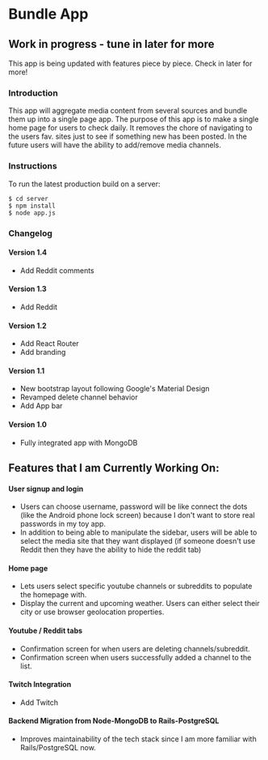 # Bundle App

## Work in progress - tune in later for more
This app is being updated with features piece by piece. Check in later for more!

### Introduction
This app will aggregate media content from several sources and bundle them up into a single page app.
The purpose of this app is to make a single home page for users to check daily.
It removes the chore of navigating to the users fav. sites just to see if something new has been posted.
In the future users will have the ability to add/remove media channels.

### Instructions
To run the latest production build on a server:

```shell
$ cd server
$ npm install
$ node app.js
```

### Changelog
#### Version 1.4
- Add Reddit comments

#### Version 1.3
- Add Reddit

#### Version 1.2
- Add React Router
- Add branding

#### Version 1.1
- New bootstrap layout following Google's Material Design
- Revamped delete channel behavior
- Add App bar

#### Version 1.0
- Fully integrated app with MongoDB

## Features that I am Currently Working On:
#### User signup and login
- Users can choose username, password will be like connect the dots (like the Android phone lock screen) because I don't want to store real passwords in my toy app.
- In addition to being able to manipulate the sidebar, users will be able to select the media site that they want displayed (if someone doesn't use Reddit then they have the ability to hide the reddit tab)
#### Home page
- Lets users select specific youtube channels or subreddits to populate the homepage with.
- Display the current and upcoming weather. Users can either select their city or use browser geolocation properties.
#### Youtube / Reddit tabs
- Confirmation screen for when users are deleting channels/subreddit.
- Confirmation screen when users successfully added a channel to the list.
#### Twitch Integration
- Add Twitch
#### Backend Migration from Node-MongoDB to Rails-PostgreSQL
- Improves maintainability of the tech stack since I am more familiar with Rails/PostgreSQL now.

